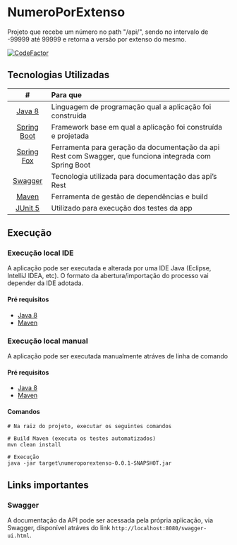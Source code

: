 # NumeroPorExtenso

Projeto que recebe um número no path "/api/", sendo no intervalo de -99999 até 99999 e retorna a versão por extenso do mesmo.

[![CodeFactor](https://www.codefactor.io/repository/github/adrianedecol/numeroporextenso/badge)](https://www.codefactor.io/repository/github/adrianedecol/numeroporextenso)

## Tecnologias Utilizadas

| # | Para que |
|:-:|:-|
| [Java 8](https://java.com/en/download/help/linux_x64_install.xml) | Linguagem de programação qual a aplicação foi construída |
| [Spring Boot](https://spring.io/projects/spring-boot) | Framework base em qual a aplicação foi construída e projetada |
| [Spring Fox](http://springfox.github.io/springfox/) | Ferramenta para geração da documentação da api Rest com Swagger, que funciona integrada com Spring Boot |
| [Swagger](https://swagger.io) | Tecnologia utilizada para documentação das api’s Rest  |
| [Maven](https://maven.apache.org/) | Ferramenta de gestão de dependências e build  |
| [JUnit 5](https://junit.org/junit5/) | Utilizado para execução dos testes da app |

## Execução

### Execução local IDE 
A aplicação pode ser executada e alterada por uma IDE Java (Eclipse, IntelliJ IDEA, etc). O formato da abertura/importação do processo vai depender da IDE adotada.

#### Pré requisitos
- [Java 8](https://java.com/en/download/help/linux_x64_install.xml) 
- [Maven](https://maven.apache.org/)

### Execução local manual
A aplicação pode ser executada manualmente atráves de linha de comando

#### Pré requisitos
- [Java 8](https://java.com/en/download/help/linux_x64_install.xml) 
- [Maven](https://maven.apache.org/)

#### Comandos
```shell
# Na raiz do projeto, executar os seguintes comandos

# Build Maven (executa os testes automatizados)
mvn clean install

# Execução
java -jar target\numeroporextenso-0.0.1-SNAPSHOT.jar

```

## Links importantes

### Swagger

A documentação da API pode ser acessada pela própria aplicação, via Swagger, disponível atráves do link `http://localhost:8080/swagger-ui.html`.
